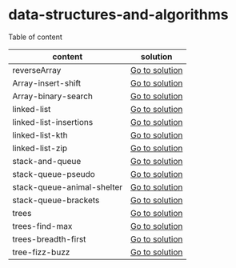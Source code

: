 # data-structures-and-algorithms

Table of content 

| content   |      solution      | 
|----------|:-------------:|
| reverseArray|  [Go to solution](./array-reverse/README.md) | 
| Array-insert-shift|  [Go to solution](./array-insert-shift/README.md)|   
| Array-binary-search|  [Go to solution](./array-binary-search/README.md)| 
| linked-list|  [Go to solution](./linked-list/README.md)|  
| linked-list-insertions|  [Go to solution](./linked-list/README2.md)|  
| linked-list-kth|  [Go to solution](./linked-list/README3.md)|  
| linked-list-zip|  [Go to solution](./linked-list/README4.md)|  
| stack-and-queue|  [Go to solution](./stack-and-queue/README.md)|  
| stack-queue-pseudo|  [Go to solution](./stack-and-queue/README2.md)|  
| stack-queue-animal-shelter| [Go to solution](./stack-queue-animal-shelter/README.md)| 
| stack-queue-brackets| [Go to solution](./stack-and-queue/README3.md)| 
| trees| [Go to solution](./trees/README.md)| 
| trees-find-max| [Go to solution](./trees/README2.md)| 
| trees-breadth-first| [Go to solution](./trees/README3.md)| 
| tree-fizz-buzz| [Go to solution](./trees/n-ary-tree/README.md)| 